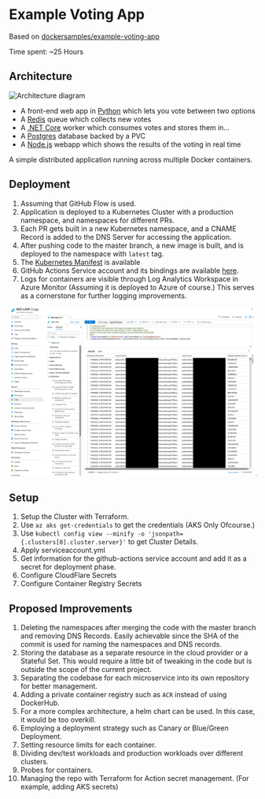 Example Voting App
=========


Based on [dockersamples/example-voting-app](https://github.com/dockersamples/example-voting-app)

Time spent: ~25 Hours

Architecture
-----

![Architecture diagram](architecture.png)

* A front-end web app in [Python](/vote) which lets you vote between two options
* A [Redis](https://hub.docker.com/_/redis/) queue which collects new votes
* A [.NET Core](/worker/src/Worker) worker which consumes votes and stores them in…
* A [Postgres](https://hub.docker.com/_/postgres/) database backed by a PVC
* A [Node.js](/result) webapp which shows the results of the voting in real time

A simple distributed application running across multiple Docker containers.

Deployment
---------------
1. Assuming that GitHub Flow is used.
2. Application is deployed to a Kubernetes Cluster with a production namespace, and namespaces for different PRs.
3. Each PR gets built in a new Kubernetes namespace, and a CNAME Record is added to the DNS Server for accessing the application.
4. After pushing code to the master branch, a new image is built, and is deployed to the namespace with `latest` tag.
5. The [Kubernetes Manifest](/kube-deployment.yml) is available
6. GitHub Actions Service account and its bindings are available [here](/serviceaccount.yml).
7. Logs for containers are visible through Log Analytics Workspace in Azure Monitor (Assuming it is deployed to Azure of course.) This serves as a cornerstone for further logging improvements.

![Logs](containerinfo.png)

Setup
---------
1. Setup the Cluster with Terraform.
2. Use `az aks get-credentials` to get the credentials (AKS Only Ofcourse.)
2. Use `kubectl config view --minify -o 'jsonpath={.clusters[0].cluster.server}'` to get Cluster Details.
3. Apply serviceaccount.yml
4. Get information for the github-actions service account and add it as a secret for deployment phase.
5. Configure CloudFlare Secrets
6. Configure Container Registry Secrets 

Proposed Improvements
--------------------------
1. Deleting the namespaces after merging the code with the master branch and removing DNS Records. Easily achievable since the SHA of the commit is used for naming the namespaces and DNS records.
2. Storing the database as a separate resource in the cloud provider or a Stateful Set. This would require a little bit of tweaking in the code but is outside the scope of the current project.
3. Separating the codebase for each microservice into its own repository for better management.
4. Adding a private container registry such as `ACR` instead of using DockerHub.
5. For a more complex architecture, a helm chart can be used. In this case, it would be too overkill.
6. Employing a deployment strategy such as Canary or Blue/Green Deployment.
7. Setting resource limits for each container.
8. Dividing dev/test workloads and production workloads over different clusters.
9. Probes for containers.
10. Managing the repo with Terraform for Action secret management. (For example, adding AKS secrets)